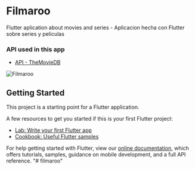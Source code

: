 # Filmaroo

Flutter aplication about movies and series -
Aplicacion hecha con Flutter sobre series y peliculas

### API used in this app
- [API - TheMovieDB](https://developers.themoviedb.org)

![Filmaroo](https://i.ibb.co/88hx1D3/filmaroo.gif)


## Getting Started

This project is a starting point for a Flutter application.

A few resources to get you started if this is your first Flutter project:

- [Lab: Write your first Flutter app](https://flutter.dev/docs/get-started/codelab)
- [Cookbook: Useful Flutter samples](https://flutter.dev/docs/cookbook)

For help getting started with Flutter, view our
[online documentation](https://flutter.dev/docs), which offers tutorials,
samples, guidance on mobile development, and a full API reference.
"# filmaroo" 
